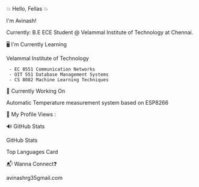 💥 Hello, Fellas 💥

I'm Avinash!

Currently: B.E ECE Student @ Velammal Institute of Technology at Chennai.

🖥️ I'm Currently Learning

Velammal Institute of Technology 

     - EC 8551 Communication Networks
     - OIT 551 Database Management Systems 
     - CS 8082 Machine Learning Techniques 
     
🔎 Currently Working On

Automatic Temperature measurement system based on ESP8266

👀 My Profile Views :



🔊 GitHub Stats

GitHub Stats


Top Languages Card


📬 Wanna Connect❓

avinashrg35gmail.com
